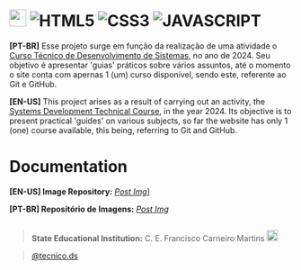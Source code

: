 # <img src="https://i.postimg.cc/4N8WY5Fb/Logo1.png" height="30rem">  ![HTML5](https://img.shields.io/badge/html5-%23E34F26.svg?style=for-the-badge&logo=html5&logoColor=white) ![CSS3](https://img.shields.io/badge/css3-%231572B6.svg?style=for-the-badge&logo=css3&logoColor=white) ![JAVASCRIPT](https://camo.githubusercontent.com/53ec2e58e03ba275d9b3a386abd96a243cf744a1a7121bdf8262fc8ae6ebc335/68747470733a2f2f696d672e736869656c64732e696f2f62616467652f6a6176617363726970742d2532333332333333302e7376673f7374796c653d666f722d7468652d6261646765266c6f676f3d6a617661736372697074266c6f676f436f6c6f723d253233463744463145)

**[PT-BR]** Esse projeto surge em função da realização de uma atividade o [Curso Técnico de Desenvolvimento de Sistemas](https://www.instagram.com/@tecnico.ds), no ano de 2024. Seu objetivo é apresentar 'guias' práticos sobre vários assuntos, até o momento o site conta com apernas 1 (um) curso disponível, sendo este, referente ao Git e GitHub.

**[EN-US]** This project arises as a result of carrying out an activity, the [Systems Development Technical Course](https://www.instagram.com/@tecnico.ds), in the year 2024. Its objective is to present practical 'guides' on various subjects, so far the website has only 1 (one) course available, this being, referring to Git and GitHub.

# Documentation
**[EN-US] Image Repository:** [*Post Img*](https://postimg.cc/)]

**[PT-BR] Repositório de Imagens:** [*Post Img*](https://postimg.cc/)

##
> **State Educational Institution:** C. E. Francisco Carneiro Martins <img src="https://lh3.googleusercontent.com/proxy/oJ96HMS7hxR5c53nFbJvtT7wAe44ElCjlX86gAELSmI2L8pA6URZwgvJcLMTSSkaOBidXyjrfNhpnt4dwovvLmjUZyQxENXXeRC-Iy9zm43C6hDt8f2B" height="20rem">

> [@tecnico.ds](https://www.instagram.com/@tecnico.ds)
